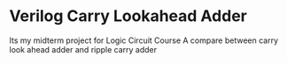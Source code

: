 # Verilog Carry Lookahead Adder
Its my midterm project for Logic Circuit Course
A compare between carry look ahead adder and ripple carry adder
